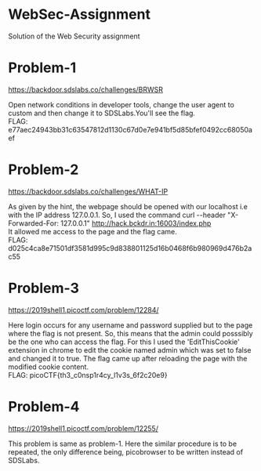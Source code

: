 # WebSec-Assignment
Solution of the Web Security assignment



# Problem-1   
https://backdoor.sdslabs.co/challenges/BRWSR


Open network conditions in developer tools, change the user agent to custom and then change it to SDSLabs.You'll see the flag.  
FLAG: e77aec24943bb31c63547812d1130c67d0e7e941bf5d85bfef0492cc68050aef


# Problem-2
https://backdoor.sdslabs.co/challenges/WHAT-IP  


As given by the hint, the webpage should be opened with our localhost i.e with the IP address 127.0.0.1. So, I used the command  curl --header "X-Forwarded-For: 127.0.0.1" http://hack.bckdr.in:16003/index.php  
It allowed me access to the page and the flag came.  
FLAG: d025c4ca8e71501df3581d995c9d838801125d16b0468f6b980969d476b2ac55


# Problem-3
https://2019shell1.picoctf.com/problem/12284/


Here login occurs for any username and password supplied but to the page where the flag is not present. So, this means that the admin could posssibly be the one who can access the flag. For this I used the 'EditThisCookie' extension in chrome to edit the cookie named admin which was set to false and changed it to true. The flag came up after reloading the page with the modified cookie content.  
FLAG: picoCTF{th3_c0nsp1r4cy_l1v3s_6f2c20e9}


# Problem-4
https://2019shell1.picoctf.com/problem/12255/


This problem is same as problem-1. Here the similar procedure is to be repeated, the only difference being, picobrowser to be written instead of SDSLabs.

